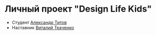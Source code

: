 # Личный проект "Design Life Kids"

- Студент [Александр Титов](https://t.me/Tit63)
- Наставник [Виталий Ткаченко](http://t.me/Vitalik_Tkachenko_tlt)
